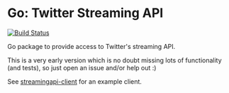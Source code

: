 Go: Twitter Streaming API
=========================

[![Build Status](https://travis-ci.org/JustAdam/streamingtwitter.svg?branch=master)](https://travis-ci.org/JustAdam/streamingtwitter)

Go package to provide access to Twitter's streaming API.

This is a very early version which is no doubt missing lots of functionality (and tests), so just open an issue and/or help out :)

See [streamingapi-client](https://github.com/JustAdam/streamingtwitter-client) for an example client.
